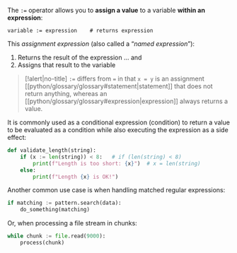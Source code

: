 The `:=` operator allows you to **assign a value** to a variable **within an expression**:

```hlt::= tsep:^
variable := expression    # returns expression
```

This *assignment expression* (also called a “*named expression*”):

1. Returns the result of the expression ... and
2. Assigns that result to the variable 

> [!alert|no-title]
> `:=` differs from `=` in that `x = y` is an assignment [[python/glossary/glossary#statement|statement]] that does not return anything, whereas an [[python/glossary/glossary#expression|expression]]  always returns a value.

It is commonly used as a conditional expression (condition) to return a value to be evaluated as a condition while also executing the expression as a side effect:

```python hlt:2|x:),{x}
def validate_length(string):
    if (x := len(string)) < 8:   # if (len(string) < 8)
        print(f"Length is too short: {x}")  # x = len(string)
    else:
        print(f"Length {x} is OK!")  
```

Another common use case is when handling matched regular expressions:

```python
if matching := pattern.search(data):
    do_something(matching)
```

Or, when processing a file stream in chunks:

```python
while chunk := file.read(9000):
    process(chunk)
```